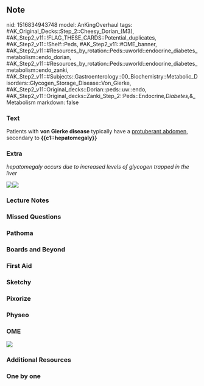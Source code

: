 ## Note
nid: 1516834943748
model: AnKingOverhaul
tags: #AK_Original_Decks::Step_2::Cheesy_Dorian_(M3), #AK_Step2_v11::!FLAG_THESE_CARDS::Potential_duplicates, #AK_Step2_v11::!Shelf::Peds, #AK_Step2_v11::#OME_banner, #AK_Step2_v11::#Resources_by_rotation::Peds::uworld::endocrine_diabetes_metabolism::endo_dorian, #AK_Step2_v11::#Resources_by_rotation::Peds::uworld::endocrine_diabetes_metabolism::endo_zanki, #AK_Step2_v11::#Subjects::Gastroenterology::00_Biochemistry::Metabolic_Disorders::Glycogen_Storage_Disease::Von_Gierke, #AK_Step2_v11::Original_decks::Dorian::peds::uw::endo, #AK_Step2_v11::Original_decks::Zanki_Step_2::Peds::Endocrine,_Diabetes,_&_Metabolism
markdown: false

### Text
Patients with <b>von Gierke disease</b> typically have a
<u>protuberant abdomen</u>, secondary to
<b>{{c1::hepatomegaly}}</b>

### Extra
<i>hepatomegaly occurs due to increased levels of glycogen trapped
in the liver</i>
<div>
  <i><img src="paste-1134661640126465.jpg"><img src=
  "paste-1124151855153153.jpg"></i>
</div>

### Lecture Notes


### Missed Questions


### Pathoma


### Boards and Beyond


### First Aid


### Sketchy


### Pixorize


### Physeo


### OME
<div class="ome-widget">
  <a href="https://onlinemeded.org?ref=anki"><img src=
  "_OME_AnkiFlashcards_General_7.png"></a>
</div>

### Additional Resources


### One by one

